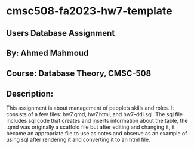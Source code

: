 # cmsc508-fa2023-hw7-template

## Users Database Assignment

## By: Ahmed Mahmoud

## Course: Database Theory, CMSC-508

## Description:

This assignment is about management of people’s skills and roles. It consists of a few files: hw7.qmd, hw7.html, and hw7-ddl.sql. The sql file includes sql code that creates and inserts information about the table, the .qmd was originally a scaffold file but after editing and changing it, it became an appropriate file to use as notes and observe as an example of using sql after rendering it and converting it to an html file.